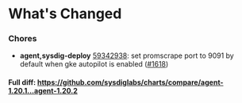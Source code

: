 # What's Changed

### Chores
- **agent,sysdig-deploy** [59342938](https://github.com/sysdiglabs/charts/commit/59342938d7a1b9f22d93c5f2ebdf1dc164e50ebf): set promscrape port to 9091 by default when gke autopilot is enabled ([#1618](https://github.com/sysdiglabs/charts/issues/1618))
#### Full diff: https://github.com/sysdiglabs/charts/compare/agent-1.20.1...agent-1.20.2
